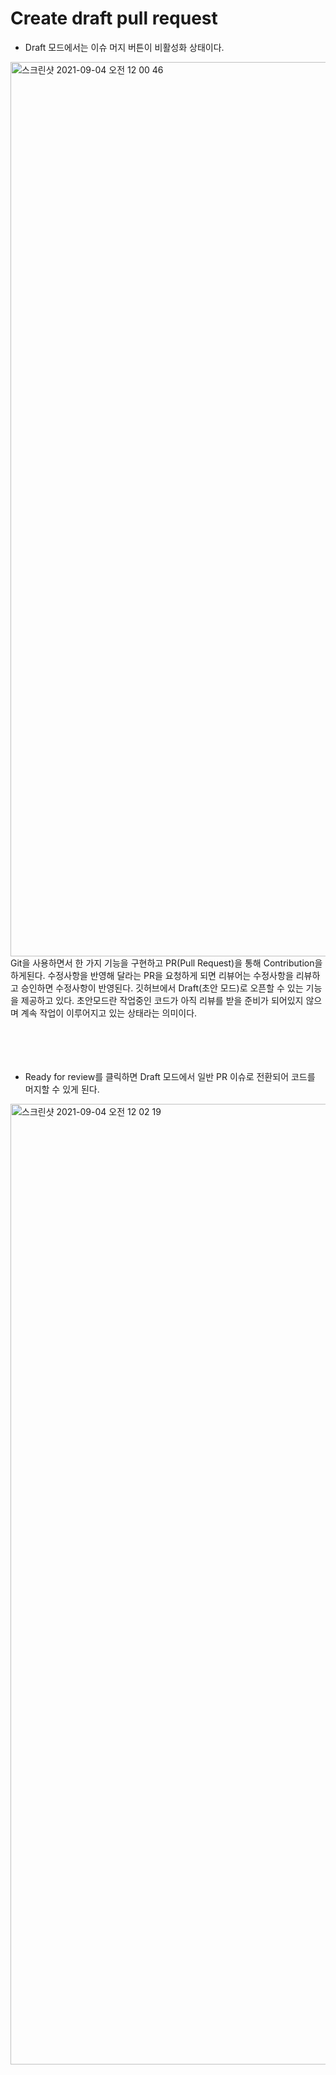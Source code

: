 # Create draft pull request
- Draft 모드에서는 이슈 머지 버튼이 비활성화 상태이다.
<img width="1431" alt="스크린샷 2021-09-04 오전 12 00 46" src="https://user-images.githubusercontent.com/65120581/132026680-db9b201a-64c7-4b38-ae71-71200665d8f3.png">
Git을 사용하면서 한 가지 기능을 구현하고 PR(Pull Request)을 통해 Contribution을 하게된다.
수정사항을 반영해 달라는 PR을 요청하게 되면 리뷰어는 수정사항을 리뷰하고 승인하면 수정사항이 반영된다.
깃허브에서 Draft(초안 모드)로 오픈할 수 있는 기능을 제공하고 있다.
초안모드란 작업중인 코드가 아직 리뷰를 받을 준비가 되어있지 않으며 계속 작업이 이루어지고 있는 상태라는 의미이다.
<br>
<br>
<br>
<br>
<br>

- Ready for review를 클릭하면 Draft 모드에서 일반 PR 이슈로 전환되어 코드를 머지할 수 있게 된다.
<img width="1537" alt="스크린샷 2021-09-04 오전 12 02 19" src="https://user-images.githubusercontent.com/65120581/132026756-dc18c33e-4329-41a9-aba1-6175ec822c97.png">


